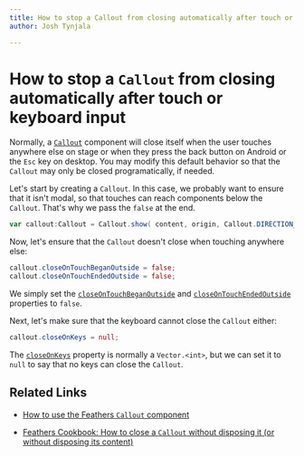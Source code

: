 ```yaml
---
title: How to stop a Callout from closing automatically after touch or keyboard input  
author: Josh Tynjala

---
```

# How to stop a `Callout` from closing automatically after touch or keyboard input

Normally, a [`Callout`](../callout.html) component will close itself when the user touches anywhere else on stage or when they press the back button on Android or the `Esc` key on desktop. You may modify this default behavior so that the `Callout` may only be closed programatically, if needed.

Let's start by creating a `Callout`. In this case, we probably want to ensure that it isn't modal, so that touches can reach components below the `Callout`. That's why we pass the `false` at the end.

``` actionscript
var callout:Callout = Callout.show( content, origin, Callout.DIRECTION_ANY, false );
```

Now, let's ensure that the `Callout` doesn't close when touching anywhere else:

``` actionscript
callout.closeOnTouchBeganOutside = false;
callout.closeOnTouchEndedOutside = false;
```

We simply set the [`closeOnTouchBeganOutside`](../../api-reference/feathers/controls/Callout.html#closeOnTouchBeganOutside) and [`closeOnTouchEndedOutside`](../../api-reference/feathers/controls/Callout.html#closeOnTouchEndedOutside) properties to `false`.

Next, let's make sure that the keyboard cannot close the `Callout` either:

``` actionscript
callout.closeOnKeys = null;
```

The [`closeOnKeys`](../../api-reference/feathers/controls/Callout.html#closeOnKeys) property is normally a `Vector.<int>`, but we can set it to `null` to say that no keys can close the `Callout`.

## Related Links

-   [How to use the Feathers `Callout` component](../callout.html)

-   [Feathers Cookbook: How to close a `Callout` without disposing it (or without disposing its content)](callout-restrict-disposal.html)